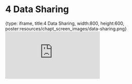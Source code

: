 # 4 Data Sharing
 
{type: iframe, title:4 Data Sharing, width:800, height:600, poster:resources/chapt_screen_images/data-sharing.png}
![](https://hutchdatascience.org/Ethical_Data_Handling_for_Cancer_Research/no_toc/data-sharing.html)
 

 
